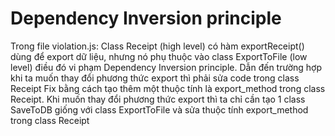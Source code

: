 # Dependency Inversion principle

Trong file violation.js: Class Receipt (high level) có hàm exportReceipt() dùng để export dữ liệu, nhưng nó phụ thuộc vào class ExportToFile (low level) điều đó vi phạm Dependency Inversion principle. Dẫn đến trường hợp khi ta muốn thay đổi phương thức export thì phải sửa code trong class Receipt
Fix bằng cách tạo thêm một thuộc tính là export_method trong class Receipt. Khi muốn thay đổi phương thức export thì ta chỉ cần tạo 1 class SaveToDB giống với class ExportToFile và sửa thuộc tính export_method trong class Receipt
